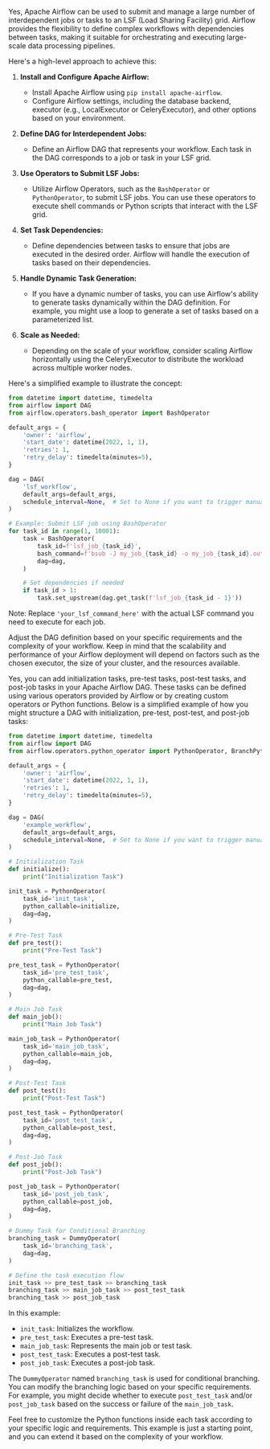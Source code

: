 Yes, Apache Airflow can be used to submit and manage a large number of interdependent jobs or tasks to an LSF (Load Sharing Facility) grid. Airflow provides the flexibility to define complex workflows with dependencies between tasks, making it suitable for orchestrating and executing large-scale data processing pipelines.

Here's a high-level approach to achieve this:

1. **Install and Configure Apache Airflow:**
   - Install Apache Airflow using `pip install apache-airflow`.
   - Configure Airflow settings, including the database backend, executor (e.g., LocalExecutor or CeleryExecutor), and other options based on your environment.

2. **Define DAG for Interdependent Jobs:**
   - Define an Airflow DAG that represents your workflow. Each task in the DAG corresponds to a job or task in your LSF grid.

3. **Use Operators to Submit LSF Jobs:**
   - Utilize Airflow Operators, such as the `BashOperator` or `PythonOperator`, to submit LSF jobs. You can use these operators to execute shell commands or Python scripts that interact with the LSF grid.

4. **Set Task Dependencies:**
   - Define dependencies between tasks to ensure that jobs are executed in the desired order. Airflow will handle the execution of tasks based on their dependencies.

5. **Handle Dynamic Task Generation:**
   - If you have a dynamic number of tasks, you can use Airflow's ability to generate tasks dynamically within the DAG definition. For example, you might use a loop to generate a set of tasks based on a parameterized list.

6. **Scale as Needed:**
   - Depending on the scale of your workflow, consider scaling Airflow horizontally using the CeleryExecutor to distribute the workload across multiple worker nodes.

Here's a simplified example to illustrate the concept:

```python
from datetime import datetime, timedelta
from airflow import DAG
from airflow.operators.bash_operator import BashOperator

default_args = {
    'owner': 'airflow',
    'start_date': datetime(2022, 1, 1),
    'retries': 1,
    'retry_delay': timedelta(minutes=5),
}

dag = DAG(
    'lsf_workflow',
    default_args=default_args,
    schedule_interval=None,  # Set to None if you want to trigger manually
)

# Example: Submit LSF job using BashOperator
for task_id in range(1, 10001):
    task = BashOperator(
        task_id=f'lsf_job_{task_id}',
        bash_command=f'bsub -J my_job_{task_id} -o my_job_{task_id}.out -e my_job_{task_id}.err your_lsf_command_here',
        dag=dag,
    )

    # Set dependencies if needed
    if task_id > 1:
        task.set_upstream(dag.get_task(f'lsf_job_{task_id - 1}'))
```

Note: Replace `'your_lsf_command_here'` with the actual LSF command you need to execute for each job.

Adjust the DAG definition based on your specific requirements and the complexity of your workflow. Keep in mind that the scalability and performance of your Airflow deployment will depend on factors such as the chosen executor, the size of your cluster, and the resources available.


Yes, you can add initialization tasks, pre-test tasks, post-test tasks, and post-job tasks in your Apache Airflow DAG. These tasks can be defined using various operators provided by Airflow or by creating custom operators or Python functions. Below is a simplified example of how you might structure a DAG with initialization, pre-test, post-test, and post-job tasks:

```python
from datetime import datetime, timedelta
from airflow import DAG
from airflow.operators.python_operator import PythonOperator, BranchPythonOperator, DummyOperator

default_args = {
    'owner': 'airflow',
    'start_date': datetime(2022, 1, 1),
    'retries': 1,
    'retry_delay': timedelta(minutes=5),
}

dag = DAG(
    'example_workflow',
    default_args=default_args,
    schedule_interval=None,  # Set to None if you want to trigger manually
)

# Initialization Task
def initialize():
    print("Initialization Task")

init_task = PythonOperator(
    task_id='init_task',
    python_callable=initialize,
    dag=dag,
)

# Pre-Test Task
def pre_test():
    print("Pre-Test Task")

pre_test_task = PythonOperator(
    task_id='pre_test_task',
    python_callable=pre_test,
    dag=dag,
)

# Main Job Task
def main_job():
    print("Main Job Task")

main_job_task = PythonOperator(
    task_id='main_job_task',
    python_callable=main_job,
    dag=dag,
)

# Post-Test Task
def post_test():
    print("Post-Test Task")

post_test_task = PythonOperator(
    task_id='post_test_task',
    python_callable=post_test,
    dag=dag,
)

# Post-Job Task
def post_job():
    print("Post-Job Task")

post_job_task = PythonOperator(
    task_id='post_job_task',
    python_callable=post_job,
    dag=dag,
)

# Dummy Task for Conditional Branching
branching_task = DummyOperator(
    task_id='branching_task',
    dag=dag,
)

# Define the task execution flow
init_task >> pre_test_task >> branching_task
branching_task >> main_job_task >> post_test_task
branching_task >> post_job_task
```

In this example:

- `init_task`: Initializes the workflow.
- `pre_test_task`: Executes a pre-test task.
- `main_job_task`: Represents the main job or test task.
- `post_test_task`: Executes a post-test task.
- `post_job_task`: Executes a post-job task.

The `DummyOperator` named `branching_task` is used for conditional branching. You can modify the branching logic based on your specific requirements. For example, you might decide whether to execute `post_test_task` and/or `post_job_task` based on the success or failure of the `main_job_task`.

Feel free to customize the Python functions inside each task according to your specific logic and requirements. This example is just a starting point, and you can extend it based on the complexity of your workflow.
